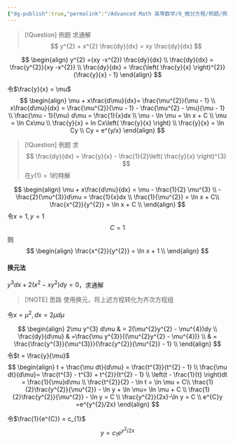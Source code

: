 ```yaml
---
{"dg-publish":true,"permalink":"/Advanced Math 高等数学/9_微分方程/例题/例题：齐次微分方程/","tags":["高数","微积分","例题"]}
---
```


> [!Question] 例题
> 求通解
> $$
> y^{2} + x^{2} \frac{dy}{dx} = xy \frac{dy}{dx}
> $$



$$
\begin{align}
y^{2} =(xy -x^{2}) \frac{dy}{dx} \\
\frac{dy}{dx} = \frac{y^{2}}{xy -x^{2}} \\
\frac{dy}{dx} = \frac{\left( \frac{y}{x} \right)^{2}}{\frac{y}{x} - 1}
\end{align}
$$

令$\frac{y}{x} = \mu$
$$
\begin{align}
\mu + x\frac{d\mu}{dx}= \frac{\mu^{2}}{\mu - 1} \\
 x\frac{d\mu}{dx} = \frac{\mu^{2}}{\mu - 1} - \frac{\mu^{2} - \mu}{\mu - 1} \\
\frac{\mu - 1}{\mu} d\mu = \frac{1}{x}dx \\
\mu - \ln \mu = \ln x + C \\
\mu = \ln Cx\mu \\
\frac{y}{x} = ln Cx\left( \frac{y}{x} \right) \\
\frac{y}{x} = \ln Cy \\
Cy = e^{y/x}
\end{align}
$$


> [!Question] 例题
> 求
> $$
> \frac{dy}{dx} = \frac{y}{x} - \frac{1}{2}\left( \frac{y}{x} \right)^{3}
> $$
> 在$y(1) = 1$的特解


$$
\begin{align}
\mu + x\frac{d\mu}{dx} = \mu - \frac{1}{2} \mu^{3}   \\
-\frac{2}{\mu^{3}}d\mu = \frac{1}{x}dx \\
\frac{1}{\mu^{2}} = \ln x  + C\\
\frac{x^{2}}{y^{2}} = \ln x + C \\
\end{align}
$$
令$x=1,y=1$
$$
C = 1
$$
则
$$
\begin{align}
\frac{x^{2}}{y^{2}} = \ln x + 1 \\
\end{align}
$$


#### 换元法

$y^{3}dx + 2(x^{2} - xy^{2})dy = 0$，求通解


> [!NOTE] 思路
> 使用换元，将上述方程转化为齐次方程组

令$x = \mu^{2},dx= 2\mu d\mu$

$$
\begin{align}
2\mu y^{3} d\mu  & = 2(\mu^{2}y^{2} - \mu^{4})dy \\
\frac{dy}{d\mu} &  =\frac{\mu y^{3}}{(\mu^{2}y^{2} - \mu^{4})} \\
 & = \frac{\frac{y^{3}}{\mu^{3}}}{\frac{y^{2}}{\mu^{2}} - 1} \\
\end{align}
$$
令$t = \frac{y}{\mu}$
$$
\begin{align}
t + \frac{\mu dt}{d\mu} = \frac{t^{3}}{t^{2} - 1} \\
\frac{\mu dt}{d\mu}= \frac{t^{3} - t^{3}  + t^{2}}{t^{2} - 1} \\
\left(t - \frac{1}{t} \right)dt = \frac{1}{\mu}d\mu \\
\frac{t^{2}}{2} - \ln t = \ln \mu  + C\\
\frac{1}{2}\frac{y^{2}}{\mu^{2}} - \ln y + \ln \mu= \ln \mu + C \\
\frac{1}{2}\frac{y^{2}}{\mu^{2}} - \ln y = C \\
\frac{y^{2}}{2x}-\ln y = C \\
e^{C}y =e^{y^{2}/2x}
\end{align}
$$

令$\frac{1}{e^{C}} = c_{1}$
$$
y = c_{1}e^{y^{2}/2x}
$$